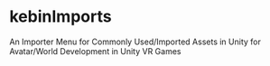 # kebinImports
An Importer Menu for Commonly Used/Imported Assets in Unity for Avatar/World Development in Unity VR Games

